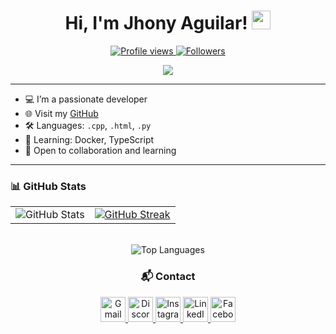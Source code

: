 <h1 align="center">
Hi, I'm Jhony Aguilar!
	<a href="https://github.com/Jhony410" target="_self">
		<img src="https://media.giphy.com/media/hvRJCLFzcasrR4ia7z/giphy.gif" width="30">
	</a>
</h1>

<p align="center">
	<a href="https://github.com/Jhony410">
		<img src="https://komarev.com/ghpvc/?username=Jhony410&label=Profile%20views&color=0e75b6&style=flat" alt="Profile views" />
	</a>
	<a href="https://github.com/Jhony410">
		<img src="https://img.shields.io/github/followers/Jhony410?label=Followers" alt="Followers" />
	</a>
</p>

<p align="center">
	<img src="https://readme-typing-svg.herokuapp.com?lines=Hi,+I'm+Jhony;Desarrollador+Junior;Amante+de+la+tecnología+y+de+la+edición;Siempre+aprendiendo+cosas+nuevas&center=true&width=600&height=45&color=36bce8&vCenter=true&size=22">
</p>

---

- 💻 I’m a passionate developer  
- 🌐 Visit my [GitHub](https://github.com/Jhony410)  
- 🛠️ Languages: `.cpp`, `.html`, `.py`  
- 🧠 Learning: Docker, TypeScript  
- 🌟 Open to collaboration and learning  

---

### 📊 GitHub Stats

<table>
  <tr>
    <td>
      <img src="https://github-readme-stats.vercel.app/api?username=Jhony410&theme=date_night&show_icons=true" alt="GitHub Stats"/>
    </td>
    <td>
      <a href="https://git.io/streak-stats">
        <img src="https://github-readme-streak-stats.herokuapp.com?user=Jhony410&theme=date_night" alt="GitHub Streak"/>
      </a>
    </td>
  </tr>
</table>
<br/>


<div align="center">

  <img src="https://github-readme-stats.vercel.app/api/top-langs/?username=Jhony410&layout=compact&theme=date_night" alt="Top Languages" />

  <h3>📬 Contact</h3>

  <a href="mailto:jhonykey1415@gmail.com" title="Gmail">
    <img src="https://skillicons.dev/icons?i=gmail&theme=dark" alt="Gmail" height="40"/>
  </a>

  <a href="https://discord.com/users/889653772870107146" title="Discord: Jhon key#3596">
    <img src="https://skillicons.dev/icons?i=discord&theme=dark" alt="Discord" height="40"/>
  </a>

  <a href="https://www.instagram.com/jhonykey1415" title="Instagram">
    <img src="https://skillicons.dev/icons?i=instagram&theme=dark" alt="Instagram" height="40"/>
  </a>

  <a href="https://www.linkedin.com/in/jhon-aguilar-2388bb373" title="LinkedIn">
    <img src="https://skillicons.dev/icons?i=linkedin&theme=dark" alt="LinkedIn" height="40"/>
  </a>

  <a href="https://www.facebook.com/jhon.aguilar.7739814" title="Facebook">
    <img src="https://cdn.jsdelivr.net/gh/devicons/devicon/icons/facebook/facebook-original.svg" alt="Facebook" height="40"/>
  </a>

</div>


